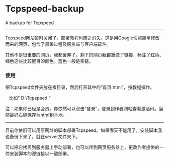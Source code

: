 # Tcpspeed-backup
A backup for Tcpspeed

---
Tcpspeed网站暂时关闭了，部署教程也随之消失。这是用Google快照简单修改而来的网页，包含了部署过程及服务端与客户端软件。

其他不是很重要的网页，我都舍弃了。剩下的网页我都重做了链接，标注了红色、绿色这些比较醒目的颜色。蓝色一般是空链。

### 使用

把Tcpspeed文件夹放在根目录，然后打开其中的“首页.html”，按教程操作。

    比如“ D:\Tcpspeed ”

注：如果你已经是会员，你依然可以点击“登录”，登录到作者网站查看激活码。当然最好右键保存为html到本地。

---
目前你依旧可以用原网址的脚本部署Tcpspeed。如果哪天不能用了，安装脚本我也备份下来了，就在server文件夹下。

可以把它拷贝到服务器上手动部署，也可以传到网页服务器上，更改作者提供的一件安装脚本的源链接以一键部署。
